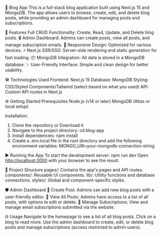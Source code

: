 📝 Blog App
This is a full-stack blog application built using Next.js 15 and MongoDB. The app allows users to browse, create, edit, and delete blog posts, while providing an admin dashboard for managing posts and subscriptions.

🚀 Features
Full CRUD Functionality: Create, Read, Update, and Delete blog posts.
🔒 Admin Dashboard: Admins can create posts, view all posts, and manage subscription emails.
📱 Responsive Design: Optimized for various devices.
⚡ Next.js SSR/SSG: Server-side rendering and static generation for fast loading.
📦 MongoDB Integration: All data is stored in a MongoDB database.
✨ User-Friendly Interface: Simple and clean design for better usability.

🛠️ Technologies Used
Frontend: Next.js 15
Database: MongoDB
Styling: CSS/Styled Components/Tailwind (select based on what you used)
API: Custom API routes in Next.js

⚙️ Getting Started
Prerequisites
Node.js (v14 or later)
MongoDB (Atlas or local setup)

Installation:
1. Clone the repository or Download it
2. Navigate to the project directory: cd blog-app
3. Install dependencies: npm install
4. Create a .env.local file in the root directory and add the following environment variables:
   MONGO_URI=your-mongodb-connection-string
   
▶️ Running the App
To start the development server: npm run dev
Open [http://localhost:3000](http://localhost:3000) with your browser to see the result.

📂 Project Structure
pages/: Contains the app's pages and API routes.
components/: Reusable UI components.
lib/: Utility functions and database connections.
styles/: Global and component-specific styles.

🛡️ Admin Dashboard
📝 Create Post: Admins can add new blog posts with a user-friendly editor.
📄 View All Posts: Admins have access to a list of all posts, with options to edit or delete.
📧 Manage Subscriptions: View and manage email subscriptions submitted via the website.

🌐 Usage
Navigate to the homepage to see a list of all blog posts.
Click on a blog to read more.
Use the admin dashboard to create, edit, or delete blog posts and manage subscriptions (access restricted to admin users).

